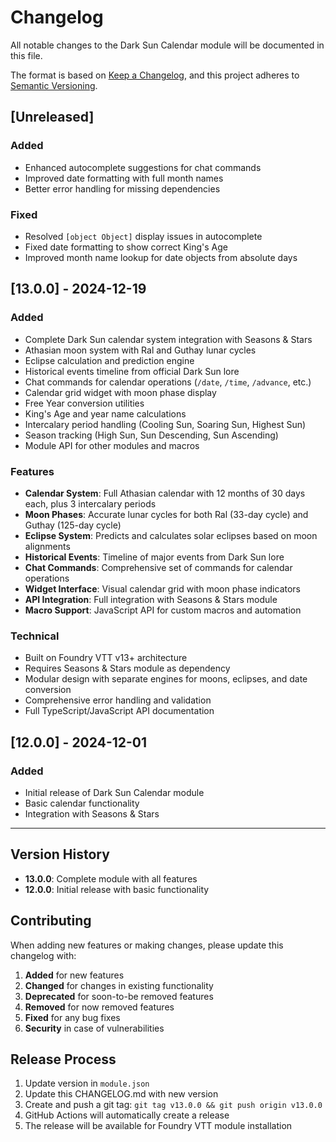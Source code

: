 # Changelog

All notable changes to the Dark Sun Calendar module will be documented in this file.

The format is based on [Keep a Changelog](https://keepachangelog.com/en/1.0.0/),
and this project adheres to [Semantic Versioning](https://semver.org/spec/v2.0.0.html).

## [Unreleased]

### Added
- Enhanced autocomplete suggestions for chat commands
- Improved date formatting with full month names
- Better error handling for missing dependencies

### Fixed
- Resolved `[object Object]` display issues in autocomplete
- Fixed date formatting to show correct King's Age
- Improved month name lookup for date objects from absolute days

## [13.0.0] - 2024-12-19

### Added
- Complete Dark Sun calendar system integration with Seasons & Stars
- Athasian moon system with Ral and Guthay lunar cycles
- Eclipse calculation and prediction engine
- Historical events timeline from official Dark Sun lore
- Chat commands for calendar operations (`/date`, `/time`, `/advance`, etc.)
- Calendar grid widget with moon phase display
- Free Year conversion utilities
- King's Age and year name calculations
- Intercalary period handling (Cooling Sun, Soaring Sun, Highest Sun)
- Season tracking (High Sun, Sun Descending, Sun Ascending)
- Module API for other modules and macros

### Features
- **Calendar System**: Full Athasian calendar with 12 months of 30 days each, plus 3 intercalary periods
- **Moon Phases**: Accurate lunar cycles for both Ral (33-day cycle) and Guthay (125-day cycle)
- **Eclipse System**: Predicts and calculates solar eclipses based on moon alignments
- **Historical Events**: Timeline of major events from Dark Sun lore
- **Chat Commands**: Comprehensive set of commands for calendar operations
- **Widget Interface**: Visual calendar grid with moon phase indicators
- **API Integration**: Full integration with Seasons & Stars module
- **Macro Support**: JavaScript API for custom macros and automation

### Technical
- Built on Foundry VTT v13+ architecture
- Requires Seasons & Stars module as dependency
- Modular design with separate engines for moons, eclipses, and date conversion
- Comprehensive error handling and validation
- Full TypeScript/JavaScript API documentation

## [12.0.0] - 2024-12-01

### Added
- Initial release of Dark Sun Calendar module
- Basic calendar functionality
- Integration with Seasons & Stars

---

## Version History

- **13.0.0**: Complete module with all features
- **12.0.0**: Initial release with basic functionality

## Contributing

When adding new features or making changes, please update this changelog with:

1. **Added** for new features
2. **Changed** for changes in existing functionality
3. **Deprecated** for soon-to-be removed features
4. **Removed** for now removed features
5. **Fixed** for any bug fixes
6. **Security** in case of vulnerabilities

## Release Process

1. Update version in `module.json`
2. Update this CHANGELOG.md with new version
3. Create and push a git tag: `git tag v13.0.0 && git push origin v13.0.0`
4. GitHub Actions will automatically create a release
5. The release will be available for Foundry VTT module installation 